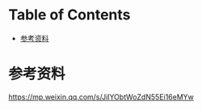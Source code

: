 # Table of Contents

* [参考资料](#参考资料)






# 参考资料

https://mp.weixin.qq.com/s/JiIYObtWoZdN55Ei16eMYw
